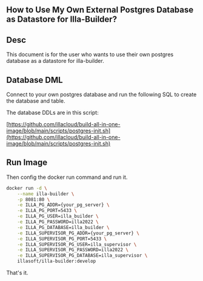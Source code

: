 How to Use My Own External Postgres Database as Datastore for Illa-Builder?
---------------------------------------------------------------------------


## Desc

This document is for the user who wants to use their own postgres database as a datastore for illa-builder.


## Database DML 

Connect to your own postgres database and run the following SQL to create the database and table. 

The database DDLs are in this script:

[https://github.com/illacloud/build-all-in-one-image/blob/main/scripts/postgres-init.sh](https://github.com/illacloud/build-all-in-one-image/blob/main/scripts/postgres-init.sh)


## Run Image

Then config the docker run command and run it.

```bash
docker run -d \
    --name illa-builder \
    -p 8081:80 \
    -e ILLA_PG_ADDR={your_pg_server} \
    -e ILLA_PG_PORT=5433 \
    -e ILLA_PG_USER=illa_builder \
    -e ILLA_PG_PASSWORD=illa2022 \
    -e ILLA_PG_DATABASE=illa_builder \
    -e ILLA_SUPERVISOR_PG_ADDR={your_pg_server} \
    -e ILLA_SUPERVISOR_PG_PORT=5433 \
    -e ILLA_SUPERVISOR_PG_USER=illa_supervisor \
    -e ILLA_SUPERVISOR_PG_PASSWORD=illa2022 \
    -e ILLA_SUPERVISOR_PG_DATABASE=illa_supervisor \
    illasoft/illa-builder:develop 
```

That's it.
